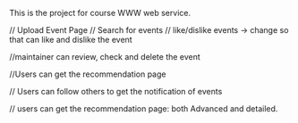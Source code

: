 This is the project for course WWW web service.


// Upload Event Page 
// Search for events
// like/dislike events -> change so that can like and dislike the event

//maintainer can review, check and delete the event

//Users can get the recommendation page

// Users can follow others to get the notification of events

// users can get the recommendation page: both Advanced and detailed.

